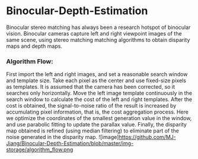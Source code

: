 # Binocular-Depth-Estimation
Binocular stereo matching has always been a research hotspot of binocular vision. Binocular cameras capture left and right viewpoint images of the same scene, using stereo matching matching algorithms to obtain disparity maps and depth maps.

### Algorithm Flow:
First import the left and right images, and set a reasonable search window and template size. Take each pixel as the center and use fixed-size pixels as templates. It is assumed that the camera has been corrected, so it searches only horizontally. Move the left image template continuously in the search window to calculate the cost of the left and right templates. After the cost is obtained, the signal-to-noise ratio of the result is increased by accumulating pixel information, that is, the cost aggregation process. Here we optimize the coordinates of the smallest generation value in the window, and use parabolic fitting to update the parallax value. Finally, the disparity map obtained is refined (using median filtering) to eliminate part of the noise generated in the disparity map.
![image]https://github.com/MJ-Jiang/Binocular-Depth-Estimation/blob/master/img-storage/algorithm_flow.png
